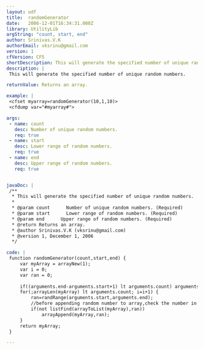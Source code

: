 ```yaml
---
layout: udf
title:  randomGenerator
date:   2006-12-01T16:34:31.000Z
library: UtilityLib
argString: "count, start, end"
author: Srinivas.V.K
authorEmail: vksrinu@gmail.com
version: 1
cfVersion: CF5
shortDescription: This will generate the specified number of unique random numbers.
description: |
 This will generate the specified number of unique random numbers.

returnValue: Returns an array.

example: |
 <cfset myarray=randomGenerator(10,1,10)>
 <cfdump var="#myarray#">

args:
 - name: count
   desc: Number of unique random numbers.
   req: true
 - name: start
   desc: Lower range of random numbers.
   req: true
 - name: end
   desc: Upper range of random numbers.
   req: true


javaDoc: |
 /**
  * This will generate the specified number of unique random numbers.
  * 
  * @param count      Number of unique random numbers. (Required)
  * @param start      Lower range of random numbers. (Required)
  * @param end      Upper range of random numbers. (Required)
  * @return Returns an array. 
  * @author Srinivas.V.K (vksrinu@gmail.com) 
  * @version 1, December 1, 2006 
  */

code: |
 function randomGenerator(count,start,end) {
     var myArray = arrayNew(1);
     var i = 0;
     var ran = 0;
             
     if((arguments.end-arguments.start+1) lt arguments.count) arguments.count = arguments.end-arguments.start+1;
     for(;arrayLen(myArray) lt arguments.count; i=i+1) {
         ran=randRange(arguments.start,arguments.end);
         //before appending random number to array,check the number in array
         if(not listFind(arrayToList(myArray),ran)) 
             arrayAppend(myArray,ran);
     }
     return myArray;
 }

---
```


